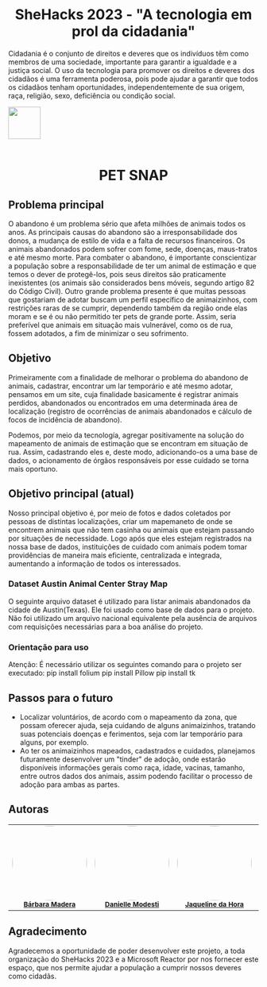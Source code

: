 <h1 align="center"> SheHacks 2023 - "A tecnologia em prol da cidadania" </h1>

Cidadania é o conjunto de direitos e deveres que os indivíduos têm como membros de uma sociedade, importante para garantir a igualdade e a justiça social. O uso da tecnologia para promover os direitos e deveres dos cidadãos é uma ferramenta poderosa, pois pode ajudar a garantir que todos os cidadãos tenham oportunidades, independentemente de sua origem, raça, religião, sexo, deficiência ou condição social.

 
<td align="center"><img src="https://github.com/JohanaPizarroL/SheHacks2023/assets/102596180/bca77721-ae1c-4e45-a2d5-e1c8a6b72d77" width="65px; alt=""/><br /></a><br /> </td> <h1 align="center"> PET SNAP </h1>

## Problema principal 
O abandono é um problema sério que afeta milhões de animais todos os anos. As principais causas do abandono são a irresponsabilidade dos donos, a mudança de estilo de vida e a falta de recursos financeiros. Os animais abandonados podem sofrer com fome, sede, doenças, maus-tratos e até mesmo morte. Para combater o abandono, é importante conscientizar a população sobre a responsabilidade de ter um animal de estimação e que temos o dever de protegê-los, pois seus direitos são praticamente inexistentes (os animais são considerados bens móveis, segundo artigo 82 do Código Civil). Outro grande problema presente é que muitas pessoas que gostariam de adotar buscam um perfil específico de animaizinhos, com restrições raras de se cumprir, dependendo também da região onde elas moram e se é ou não permitido ter pets de grande porte. Assim, seria preferível que animais em situação mais vulnerável, como os de rua, fossem adotados, a fim de minimizar o seu sofrimento.

## Objetivo 
Primeiramente com a finalidade de melhorar o problema do abandono de animais, cadastrar, encontrar um lar temporário e até mesmo adotar, pensamos em um site, cuja finalidade basicamente é registrar animais perdidos, abandonados ou encontrados em uma determinada área de localização (registro de ocorrências de animais abandonados e cálculo de focos de incidência de abandono). 

Podemos, por meio da tecnología, agregar positivamente na solução do mapeamento de animais de estimação que se encontram em situação de rua. Assim, cadastrando eles e, deste modo, adicionando-os a uma base de dados, o acionamento de órgãos responsáveis por esse cuidado se torna mais oportuno.


## Objetivo principal (atual)
  Nosso principal objetivo é, por meio de fotos e dados coletados por pessoas de distintas localizações, criar um mapemaneto de onde se encontrem animais que não tem casinha ou animais que estejam passando por situações de necessidade. Logo após que eles estejam registrados na nossa base de dados, instituições de cuidado com animais podem tomar providências de maneira mais eficiente, centralizada e integrada, aumentando a informação de todos os interessados.

### Dataset Austin Animal Center Stray Map
  O seguinte arquivo dataset é utilizado para listar animais abandonados da cidade de Austin(Texas). Ele foi usado como base de dados para o projeto. Não foi utilizado um arquivo nacional equivalente pela ausência de arquivos com requisições necessárias para a boa análise do projeto.

  ### Orientação para uso 
  Atenção: É necessário utilizar os seguintes comando para o projeto ser executado:
  pip install folium
  pip install Pillow
  pip install tk
 

## Passos para o futuro
- Localizar voluntários, de acordo com o mapeamento da zona, que possam oferecer ajuda, seja cuidando de alguns animaizinhos, tratando suas potenciais doenças e ferimentos, seja com lar temporário para alguns, por exemplo.
- Ao ter os animaizinhos mapeados, cadastrados e cuidados, planejamos futuramente desenvolver um "tinder" de adoção, onde estarão disponíveis informações gerais como raça, idade, vacinas, tamanho, entre outros dados dos animais, assim podendo facilitar o processo de adoção para ambas as partes.

## Autoras

<table>
  <tr>
    <td align="center"><img style="border-radius: 50%;" src="https://github.com/JohanaPizarroL/SheHacks2023/assets/102596180/756d53b6-8031-4811-99f3-6ad4b243bed1" width="150px;" alt=""/><br /><sub><a href="https://github.com/barbarafernandesmadera"><b>Bárbara Madera</b></a></sub></a><br /></td>
    <td align="center"><img style="border-radius: 50%;" src="https://github.com/JohanaPizarroL/SheHacks2023/assets/102596180/75ee5633-b94a-4646-ad35-543f293a8c0b" width="150px;" alt=""/><br /><sub><a href="https://github.com/danimodesti"><b>Danielle Modesti</b></a></sub></a><br /></td>
    <td align="center"><img style="border-radius: 50%;" src="https://github.com/JohanaPizarroL/SheHacks2023/assets/102596180/bbd21998-6b3c-44d9-9221-0736536838fe" width="150px;" alt=""/><br /><sub><a href="https://github.com/jaquelinedahora"><b>Jaqueline da Hora</b></a></sub</a><br /></td>
    <td align="center"><img style="border-radius: 50%;" src="https://github.com/JohanaPizarroL/SheHacks2023/assets/102596180/1567885b-4694-4bf9-b1c9-7536f2223361" width="150px;" alt=""/><br /><sub><a href="https://github.com/JohanaPizarroL"><b>Johana Pizarro</b></a></sub></a><br /></td>
  
</table>


## Agradecimento
Agradecemos a oportunidade de poder desenvolver este projeto, a toda organização do SheHacks 2023 e a Microsoft Reactor por nos fornecer este espaço, que nos permite ajudar a população a cumprir nossos deveres como cidadãs.
